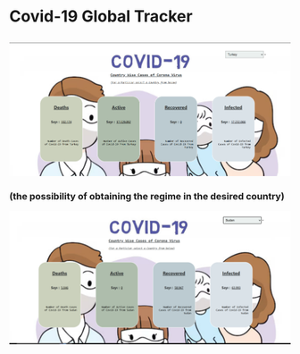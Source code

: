 # Covid-19 Global Tracker
## 
![covid-1](/covid-1.png)
### (the possibility of obtaining the regime in the desired country)
![covid-2](/covid-2.png)



